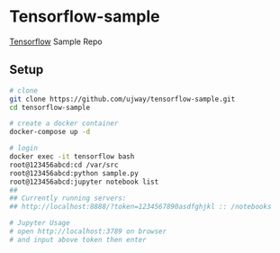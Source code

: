# Tensorflow-sample
[Tensorflow](https://www.tensorflow.org/) Sample Repo

## Setup
```sh
# clone
git clone https://github.com/ujway/tensorflow-sample.git
cd tensorflow-sample

# create a docker container
docker-compose up -d

# login
docker exec -it tensorflow bash
root@123456abcd:cd /var/src
root@123456abcd:python sample.py
root@123456abcd:jupyter notebook list
## 
## Currently running servers:
## http://localhost:8888/?token=1234567890asdfghjkl :: /notebooks

# Jupyter Usage
# open http://localhost:3789 on browser
# and input above token then enter
```
